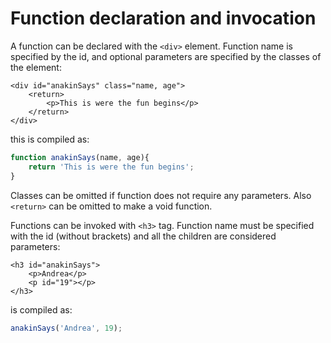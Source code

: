 # Function declaration and invocation

A function can be declared with the `<div>` element. Function name is specified by the id, and optional parameters are specified by the classes of the element:

```markup
<div id="anakinSays" class="name, age">
    <return>
        <p>This is were the fun begins</p>
    </return>
</div>
```

this is compiled as:

```javascript
function anakinSays(name, age){
    return 'This is were the fun begins';
}
```

Classes can be omitted if function does not require any parameters. Also `<return>` can be omitted to make a void function.

Functions can be invoked with `<h3>` tag. Function name must be specified with the id \(without brackets\) and all the children are considered parameters:

```markup
<h3 id="anakinSays">
    <p>Andrea</p>
    <p id="19"></p>
</h3>
```

is compiled as:

```javascript
anakinSays('Andrea', 19);
```


